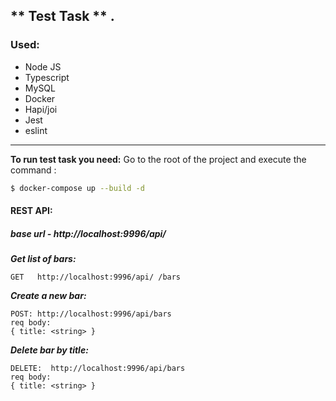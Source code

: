## ** Test Task ** .


### Used:
- Node JS
- Typescript
- MySQL
- Docker
- Hapi/joi
- Jest
- eslint
------------

**To run test task  you need:**
Go to the root of the project and execute the command :

``` sh
$ docker-compose up --build -d
```

#### REST API:
##### *base url* -  http://localhost:9996/api/

***Get list of bars:***
```
GET   http://localhost:9996/api/ /bars
```
***Create a new bar:***
```
POST: http://localhost:9996/api/bars
req body:
{ title: <string> }
```
***Delete bar by title:***
```
DELETE:  http://localhost:9996/api/bars
req body:
{ title: <string> }
```